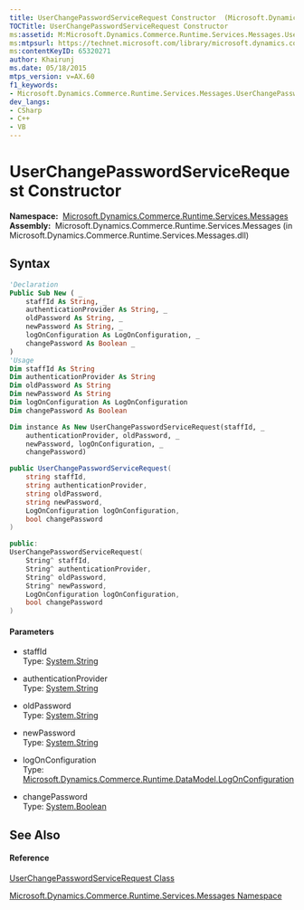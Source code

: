 ```yaml
---
title: UserChangePasswordServiceRequest Constructor  (Microsoft.Dynamics.Commerce.Runtime.Services.Messages)
TOCTitle: UserChangePasswordServiceRequest Constructor
ms:assetid: M:Microsoft.Dynamics.Commerce.Runtime.Services.Messages.UserChangePasswordServiceRequest.#ctor(System.String,System.String,System.String,System.String,Microsoft.Dynamics.Commerce.Runtime.DataModel.LogOnConfiguration,System.Boolean)
ms:mtpsurl: https://technet.microsoft.com/library/microsoft.dynamics.commerce.runtime.services.messages.userchangepasswordservicerequest.userchangepasswordservicerequest(v=AX.60)
ms:contentKeyID: 65320271
author: Khairunj
ms.date: 05/18/2015
mtps_version: v=AX.60
f1_keywords:
- Microsoft.Dynamics.Commerce.Runtime.Services.Messages.UserChangePasswordServiceRequest.#ctor
dev_langs:
- CSharp
- C++
- VB
---
```


# UserChangePasswordServiceRequest Constructor

**Namespace:**  [Microsoft.Dynamics.Commerce.Runtime.Services.Messages](microsoft-dynamics-commerce-runtime-services-messages-namespace.md)  
**Assembly:**  Microsoft.Dynamics.Commerce.Runtime.Services.Messages (in Microsoft.Dynamics.Commerce.Runtime.Services.Messages.dll)

## Syntax

``` vb
'Declaration
Public Sub New ( _
    staffId As String, _
    authenticationProvider As String, _
    oldPassword As String, _
    newPassword As String, _
    logOnConfiguration As LogOnConfiguration, _
    changePassword As Boolean _
)
'Usage
Dim staffId As String
Dim authenticationProvider As String
Dim oldPassword As String
Dim newPassword As String
Dim logOnConfiguration As LogOnConfiguration
Dim changePassword As Boolean

Dim instance As New UserChangePasswordServiceRequest(staffId, _
    authenticationProvider, oldPassword, _
    newPassword, logOnConfiguration, _
    changePassword)
```

``` csharp
public UserChangePasswordServiceRequest(
    string staffId,
    string authenticationProvider,
    string oldPassword,
    string newPassword,
    LogOnConfiguration logOnConfiguration,
    bool changePassword
)
```

``` c++
public:
UserChangePasswordServiceRequest(
    String^ staffId, 
    String^ authenticationProvider, 
    String^ oldPassword, 
    String^ newPassword, 
    LogOnConfiguration logOnConfiguration, 
    bool changePassword
)
```

#### Parameters

  - staffId  
    Type: [System.String](https://technet.microsoft.com/library/s1wwdcbf\(v=ax.60\))  

<!-- end list -->

  - authenticationProvider  
    Type: [System.String](https://technet.microsoft.com/library/s1wwdcbf\(v=ax.60\))  

<!-- end list -->

  - oldPassword  
    Type: [System.String](https://technet.microsoft.com/library/s1wwdcbf\(v=ax.60\))  

<!-- end list -->

  - newPassword  
    Type: [System.String](https://technet.microsoft.com/library/s1wwdcbf\(v=ax.60\))  

<!-- end list -->

  - logOnConfiguration  
    Type: [Microsoft.Dynamics.Commerce.Runtime.DataModel.LogOnConfiguration](logonconfiguration-enumeration-microsoft-dynamics-commerce-runtime-datamodel.md)  

<!-- end list -->

  - changePassword  
    Type: [System.Boolean](https://technet.microsoft.com/library/a28wyd50\(v=ax.60\))  

## See Also

#### Reference

[UserChangePasswordServiceRequest Class](userchangepasswordservicerequest-class-microsoft-dynamics-commerce-runtime-services-messages.md)

[Microsoft.Dynamics.Commerce.Runtime.Services.Messages Namespace](microsoft-dynamics-commerce-runtime-services-messages-namespace.md)

